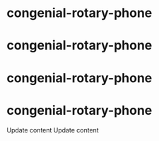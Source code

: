 # congenial-rotary-phone
# congenial-rotary-phone
# congenial-rotary-phone
# congenial-rotary-phone
Update content
Update content
